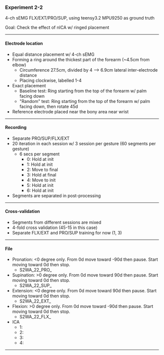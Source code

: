 ### Experiment 2-2

4-ch sEMG FLX/EXT/PRO/SUP, using teensy3.2 MPU9250 as ground truth

Goal: Check the effect of nICA w/ ringed placement

---

#### Electrode location
* Equal distance placement w/ 4-ch sEMG
* Forming a ring around the thickest part of the forearm (~4.5cm from elbow)
  * Circumference 27.5cm, divided by 4 --> 6.9cm lateral inter-electrode distance
  * Placing clockwise, labelled 1-4
* Exact placement
  * Baseline test: Ring starting from the top of the forearm w/ palm facing down
  * "Random" test: Ring starting from the top of the forearm w/ palm facing down, then rotate 45d
* Reference electrode placed near the bony area near wrist

---

#### Recording
* Separate PRO/SUP/FLX/EXT
* 20 iteration in each session w/ 3 session per gesture (60 segments per gesture)
  * 6 secs per segment
    * 0: Hold at init
    * 1: Hold at init
    * 2: Move to final
    * 3: Hold at final
    * 4: Move to init
    * 5: Hold at init
    * 6: Hold at init
* Segments are separated in post-processing


---

#### Cross-validation
* Segments from different sessions are mixed
* 4-fold cross validation (45-15 in this case)
* Separate FLX/EXT and PRO/SUP training for now (1, 3)

---

#### File
  * Pronation: <0 degree only. From 0d move toward -90d then pause. Start moving toward 0d then stop.
    * S2WA_22_PRO_ 
  * Supination: >0 degree only. From 0d move toward 90d then pause. Start moving toward 0d then stop.
    * S2WA_22_SUP_
  * Extension: <0 degree only. From 0d move toward 90d then pause. Start moving toward 0d then stop.
    * S2WA_22_EXT_
  * Flexion: >0 degree only. From 0d move toward -90d then pause. Start moving toward 0d then stop.
    * S2WA_22_FLX_
  * ICA
    * 1: 
    * 2:
    * 3:
    * 4: 
---
